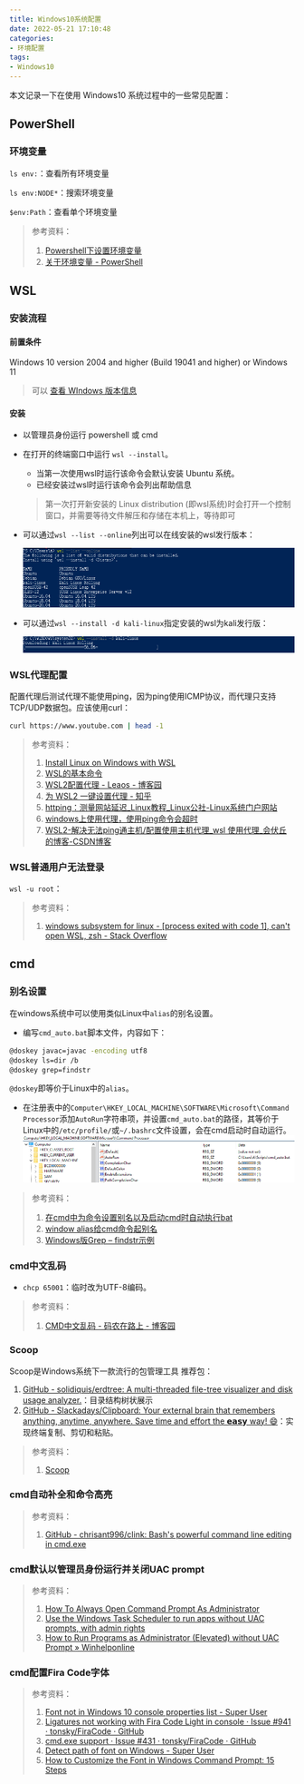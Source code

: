 ```yaml
---
title: Windows10系统配置
date: 2022-05-21 17:10:48
categories:
- 环境配置
tags:
- Windows10
---
```


本文记录一下在使用 Windows10 系统过程中的一些常见配置：

<!--more-->

## PowerShell

### 环境变量

`ls env:`：查看所有环境变量

`ls env:NODE*`：搜索环境变量

`$env:Path`：查看单个环境变量

> 参考资料：
>
> 1. [Powershell下设置环境变量](https://www.cnblogs.com/liuyt/p/5677781.html)
> 2. [关于环境变量 - PowerShell](https://docs.microsoft.com/zh-cn/powershell/module/microsoft.powershell.core/about/about_environment_variables?view=powershell-7.2)

## WSL

### 安装流程

#### 前置条件

Windows 10 version 2004 and higher (Build 19041 and higher) or Windows 11

> 可以 [查看 WIndows 版本信息](https://tom89757.github.io/2022/05/22/Windows10%E5%B8%B8%E8%A7%81%E6%93%8D%E4%BD%9C/#%E6%9F%A5%E7%9C%8B-windows%E7%89%88%E6%9C%AC%E4%BF%A1%E6%81%AF)

#### 安装

- 以管理员身份运行 powershell 或 cmd

- 在打开的终端窗口中运行 `wsl --install`。

  - 当第一次使用wsl时运行该命令会默认安装 Ubuntu 系统。
  - 已经安装过wsl时运行该命令会列出帮助信息

  > 第一次打开新安装的 Linux distribution (即wsl系统)时会打开一个控制窗口，并需要等待文件解压和存储在本机上，等待即可

- 可以通过`wsl --list --online`列出可以在线安装的wsl发行版本：

  ![image-20220522210152668](https://raw.githubusercontent.com/Tom89757/ImageHost/main/hexo/image-20220522210152668.png)

- 可以通过`wsl --install -d kali-linux`指定安装的wsl为kali发行版：

  ![image-20220522210402831](https://raw.githubusercontent.com/Tom89757/ImageHost/main/hexo/image-20220522210402831.png)
### WSL代理配置
配置代理后测试代理不能使用ping，因为ping使用ICMP协议，而代理只支持TCP/UDP数据包。应该使用curl：
```bash
curl https://www.youtube.com | head -1
```
> 参考资料：
> 1. [Install Linux on Windows with WSL](https://docs.microsoft.com/en-us/windows/wsl/install)
> 2. [WSL的基本命令](https://docs.microsoft.com/zh-cn/windows/wsl/basic-commands)
> 3. [WSL2配置代理 - Leaos - 博客园](https://www.cnblogs.com/tuilk/p/16287472.html)
> 4. [为 WSL2 一键设置代理 - 知乎](https://zhuanlan.zhihu.com/p/153124468)
> 5. [httping：测量网站延迟_Linux教程_Linux公社-Linux系统门户网站](https://www.linuxidc.com/Linux/2016-05/131448.htm)
> 6. [windows上使用代理，使用ping命令会超时](https://blog.csdn.net/zhongliangtang/article/details/81280460)
> 7. [WSL2-解决无法ping通主机/配置使用主机代理_wsl 使用代理_会伏丘的博客-CSDN博客](https://blog.csdn.net/fur_pikachu/article/details/127973376)

### WSL普通用户无法登录
`wsl -u root`：
> 参考资料：
> 1. [windows subsystem for linux - [process exited with code 1], can't open WSL, zsh - Stack Overflow](https://stackoverflow.com/questions/67261530/process-exited-with-code-1-cant-open-wsl-zsh)
## cmd
### 别名设置
在windows系统中可以使用类似Linux中`alias`的别名设置。
- 编写`cmd_auto.bat`脚本文件，内容如下：
```bash
@doskey javac=javac -encoding utf8
@doskey ls=dir /b
@doskey grep=findstr
```
`@doskey`即等价于Linux中的`alias`。
- 在注册表中的`Computer\HKEY_LOCAL_MACHINE\SOFTWARE\Microsoft\Command Processor`添加`AutoRun`字符串项，并设置`cmd_auto.bat`的路径，其等价于Linux中的`/etc/profile/`或`~/.bashrc`文件设置，会在cmd启动时自动运行。
![](https://raw.githubusercontent.com/Tom89757/ImageHost/main/hexo/20221014235536.png)

> 参考资料：
> 1. [在cmd中为命令设置别名以及启动cmd时自动执行bat](https://www.cnblogs.com/fstang/archive/2013/04/06/3002006.html)
> 2. [window alias给cmd命令起别名](https://www.cnblogs.com/onelikeone/p/10783497.html)
> 3. [Windows版Grep – findstr示例](https://blog.csdn.net/cyan20115/article/details/106551191)


### cmd中文乱码
- `chcp 65001`：临时改为UTF-8编码。
> 参考资料：
> 1. [CMD中文乱码 - 码农在路上 - 博客园](https://www.cnblogs.com/lzmrex/articles/12553666.html)

### Scoop
Scoop是Windows系统下一款流行的包管理工具
推荐包：
1. [GitHub - solidiquis/erdtree: A multi-threaded file-tree visualizer and disk usage analyzer.](https://github.com/solidiquis/erdtree)：目录结构树状展示
2. [GitHub - Slackadays/Clipboard: Your external brain that remembers anything, anytime, anywhere. Save time and effort the 𝗲𝗮𝘀𝘆 way! 😄](https://github.com/Slackadays/Clipboard)：实现终端复制、剪切和粘贴。
> 参考资料：
> 1. [Scoop](https://scoop.sh/)

### cmd自动补全和命令高亮

> 参考资料：
> 1. [GitHub - chrisant996/clink: Bash's powerful command line editing in cmd.exe](https://github.com/chrisant996/clink)

### cmd默认以管理员身份运行并关闭UAC prompt

> 参考资料：
> 1. [How To Always Open Command Prompt As Administrator](https://www.intowindows.com/how-to-always-run-command-prompt-as-administrator/)
> 2. [Use the Windows Task Scheduler to run apps without UAC prompts, with admin rights](https://www.digitalcitizen.life/use-task-scheduler-launch-programs-without-uac-prompts/)
> 3. [How to Run Programs as Administrator (Elevated) without UAC Prompt » Winhelponline](https://www.winhelponline.com/blog/run-programs-elevated-without-getting-the-uac-prompt/)

### cmd配置Fira Code字体

> 参考资料：
> 1. [Font not in Windows 10 console properties list - Super User](https://superuser.com/questions/1337310/font-not-in-windows-10-console-properties-list)
> 2. [Ligatures not working with Fira Code Light in console · Issue #941 · tonsky/FiraCode · GitHub](https://github.com/tonsky/FiraCode/issues/941)
> 3. [cmd.exe support · Issue #431 · tonsky/FiraCode · GitHub](https://github.com/tonsky/FiraCode/issues/431)
> 4. [Detect path of font on Windows - Super User](https://superuser.com/questions/1658678/detect-path-of-font-on-windows)
> 5. [How to Customize the Font in Windows Command Prompt: 15 Steps](https://www.wikihow.com/Customize-the-Font-in-Windows-Command-Prompt#:~:text=Right%2Dclick%20on%20the%20top,%2C%20Font%2C%20Layout%2C%20Colors.&text=When%20you%20open%20the%20%22Options,check%20%22Quick%20Edit%20Mode%22.)

